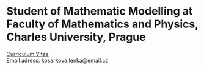 <html>
<body>
<h1>Student of Mathematic Modelling at Faculty of Mathematics and Physics, Charles University, Prague </h1>
<p><a href="/cv.pdf" target="_blank">Curriculum Vitae</a>
  <br>Email adress: kosarkova.lenka@email.cz</p>
</body>
</html>

